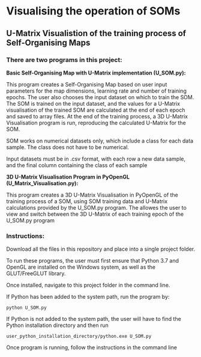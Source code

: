 # Visualising the operation of SOMs

## U-Matrix Visualistion of the training process of Self-Organising Maps

### There are two programs in this project:

**Basic Self-Organising Map with U-Matrix implementation (U_SOM.py):**

This program creates a Self-Organising Map based on user input parameters for the map dimensions, learning rate and number of training epochs. The user also chooses the input dataset on which to train the SOM. The SOM is trained on the input dataset, and the values for a U-Matrix visualisation of the trained SOM are calculated at the end of each epoch and saved to array files. At the end of the training process, a 3D U-Matrix Visualisation program is run, reproducing the calculated U-Matrix for the SOM.

SOM works on numerical datasets only, which include a class for each data sample. The class does not have to be numerical.

Input datasets must be in .csv format, with each row a new data sample, and the final column containing the class of each sample

**3D U-Matrix Visualisation Program in PyOpenGL (U_Matrix_Visualisation.py):**

This program creates a 3D U-Matrix Visualisation in PyOpenGL of the training process of a SOM, using SOM training data and U-Matrix calculations provided by the U_SOM.py program. The allowes the user to view and switch between the 3D U-Matrix of each training epoch of the U_SOM.py program

### Instructions:

Download all the files in this repository and place into a single project folder.

To run these programs, the user must first ensure that Python 3.7 and OpenGL are installed on the Windows system, as well as the GLUT/FreeGLUT library.

Once installed, navigate to this project folder in the command line.

If Python has been added to the system path, run the program by:

	python U_SOM.py

If Python is not added to the system path, the user will have to find the Python installation directory and then run

	user_python_installation_directory/python.exe U_SOM.py

Once program is running, follow the instructions in the command line
